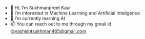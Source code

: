 - 👋 Hi, I’m Sukhmanpreet Kaur
- 👀 I’m interested in Machine Learning and Artificial Inteligence
- 🌱 I’m currently learning AI
- 📫 You can reach out to me through my gmail id @vashishtsukhman465@gmail.com

<!---
vashisht099/vashisht099 is a ✨ special ✨ repository because its `README.md` (this file) appears on your GitHub profile.
You can click the Preview link to take a look at your changes.
--->
